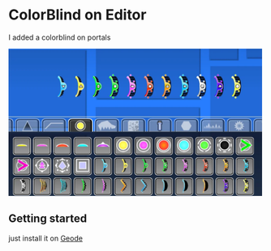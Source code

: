 # ColorBlind on Editor
I added a colorblind on portals

<img src="referencia.png" width="500" alt="Example" />

## Getting started
just install it on [Geode](https://geode-sdk.org) 


